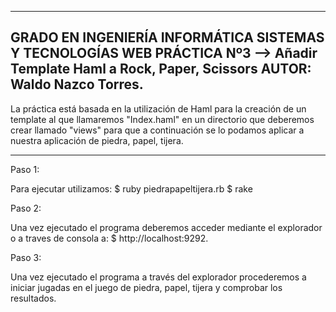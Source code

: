 -------------------------------------------------------------
GRADO EN INGENIERÍA INFORMÁTICA
SISTEMAS Y TECNOLOGÍAS WEB
PRÁCTICA Nº3 --> Añadir Template Haml a Rock, Paper, Scissors
AUTOR: Waldo Nazco Torres.
-------------------------------------------------------------

La práctica está basada en la utilización de Haml para la creación de un template al que llamaremos "Index.haml" en un directorio que deberemos crear llamado "views" para que a continuación se lo podamos aplicar a nuestra aplicación de piedra, papel, tijera.

-------------------------------------------------------------

Paso 1:

Para ejecutar utilizamos: $ ruby piedrapapeltijera.rb
                          $ rake

Paso 2:

Una vez ejecutado el programa deberemos acceder mediante el explorador o a traves de consola a: $ http://localhost:9292.

Paso 3:

Una vez ejecutado el programa a través del explorador procederemos a iniciar jugadas en el juego de piedra, papel, tijera y comprobar los resultados.
